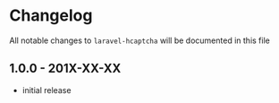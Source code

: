 # Changelog

All notable changes to `laravel-hcaptcha` will be documented in this file

## 1.0.0 - 201X-XX-XX

- initial release
